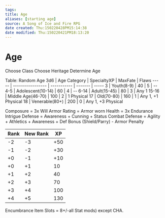 ```yaml
---
tags: 
title: Age
aliases: [starting age]
source: A Song of Ice and Fire RPG
date created: Thu:150220428PM15:14:38
date modified: Thu:150220421PM18:13:20
---
```

# Age

Choose Class
Choose Heritage
Determine Age

Table: Random Age
3d6   | Age Category      | SpecialtyXP | MaxFate | Flaws
----- | ----------------- | ----------- | ------- | ----- 
3     | Youth(8-9)        |  40         | 5       | --
4-5   | Adolescent(10-14) |  60         | 4       | --
6-14  | Adult(15-45)      |  80         | 3       | Any 1
15-16 | Middle Age(46-70) | 100         | 2       | 1 Physical
17    | Old(70-80)        | 160         | 1       | Any 1, +1 Physical
18    | Venerable(80+)    | 200         | 0       | Any 1, +3 Physical

Composure = 3x Will
Armor Rating = Armor worn
Health = 3x Endurance
Intrigue Defense = Awareness + Cunning + Status
Combat Defense = Agility + Athletics + Awareness + Def Bonus (Shield/Parry) - Armor Penalty

Rank | New Rank | XP
-----|----------|----
-2   | -3       | +50
-1   | -2       | +30
+0   | -1       | +10
+0   | +1       |  10
+1   | +2       |  40
+2   | +3       |  70
+3   | +4       | 100
+4   | +5       | 130

Encumbrance
Item Slots = 8+/-all Stat mods) except CHA.
